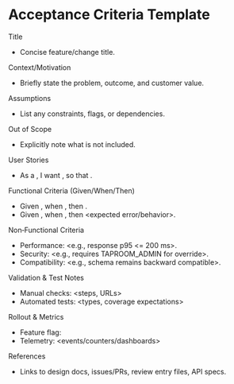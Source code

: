 # Acceptance Criteria Template

Title
- Concise feature/change title.

Context/Motivation
- Briefly state the problem, outcome, and customer value.

Assumptions
- List any constraints, flags, or dependencies.

Out of Scope
- Explicitly note what is not included.

User Stories
- As a <role>, I want <capability>, so that <benefit>.

Functional Criteria (Given/When/Then)
- Given <precondition>, when <action>, then <observable result>.
- Given <edge case>, when <action>, then <expected error/behavior>.

Non‑Functional Criteria
- Performance: <e.g., response p95 <= 200 ms>.
- Security: <e.g., requires TAPROOM_ADMIN for override>.
- Compatibility: <e.g., schema remains backward compatible>.

Validation & Test Notes
- Manual checks: <steps, URLs>
- Automated tests: <types, coverage expectations>

Rollout & Metrics
- Feature flag: <name if applicable>
- Telemetry: <events/counters/dashboards>

References
- Links to design docs, issues/PRs, review entry files, API specs.

